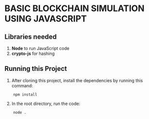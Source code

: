 # BASIC BLOCKCHAIN SIMULATION USING JAVASCRIPT

## Libraries needed

1. **Node** to run JavaScript code
2. **crypto-js** for hashing

## Running this Project

1. After cloning this project, install the dependencies by running this command:

```
    npm install
```

2. In the root directory, run the code:

```
    node .
```
